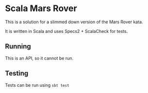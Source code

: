 # Scala Mars Rover

This is a solution for a slimmed down version of the Mars Rover kata.

It is written in Scala and uses Specs2 + ScalaCheck for tests.

## Running

This is an API, so it cannot be run.

## Testing

Tests can be run using `sbt test`

